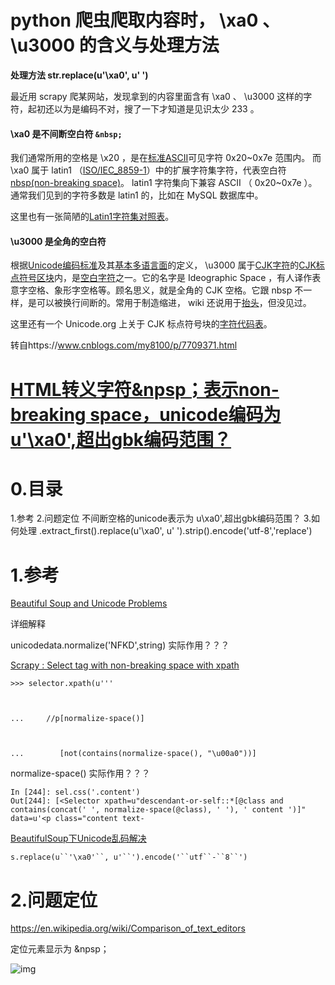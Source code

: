 # python 爬虫爬取内容时， \xa0 、 \u3000 的含义与处理方法



**处理方法 str.replace(u'\xa0', u' ')**

最近用 scrapy 爬某网站，发现拿到的内容里面含有 \xa0 、 \u3000 这样的字符，起初还以为是编码不对，搜了一下才知道是见识太少 233 。

#### \xa0 是不间断空白符 `&nbsp;`

我们通常所用的空格是 \x20 ，是在[标准ASCII](https://en.wikipedia.org/wiki/ASCII)可见字符 0x20~0x7e 范围内。
而 \xa0 属于 latin1 （[ISO/IEC_8859-1](https://en.wikipedia.org/wiki/ISO/IEC_8859-1)）中的扩展字符集字符，代表空白符[nbsp(non-breaking space)](https://en.wikipedia.org/wiki/Non-breaking_space)。
latin1 字符集向下兼容 ASCII （ 0x20~0x7e ）。通常我们见到的字符多数是 latin1 的，比如在 MySQL 数据库中。

这里也有一张简陋的[Latin1字符集对照表](http://casa.colorado.edu/~ajsh/iso8859-1.html)。

#### \u3000 是全角的空白符

根据[Unicode编码标准](https://en.wikipedia.org/wiki/Unicode)及其[基本多语言面](https://en.wikipedia.org/wiki/Plane_(Unicode)#Basic_Multilingual_Plane)的定义， \u3000 属于[CJK字符](https://en.wikipedia.org/wiki/CJK_characters)的[CJK标点符号](https://en.wikipedia.org/wiki/CJK_Symbols_and_Punctuation)[区块](https://en.wikipedia.org/wiki/Unicode_block)内，是[空白字符](https://en.wikipedia.org/wiki/Whitespace_character#Unicode)之一。它的名字是 Ideographic Space ，有人译作表意字空格、象形字空格等。顾名思义，就是全角的 CJK 空格。它跟 nbsp 不一样，是可以被换行间断的。常用于制造缩进， wiki 还说用于[抬头](https://en.wikipedia.org/wiki/Tai_tou)，但没见过。

这里还有一个 Unicode.org 上关于 CJK 标点符号块的[字符代码表](http://www.unicode.org/charts/PDF/U3000.pdf)。

转自https://www.cnblogs.com/my8100/p/7709371.html



# [HTML转义字符&npsp；表示non-breaking space，unicode编码为u'\xa0',超出gbk编码范围？](http://www.cnblogs.com/my8100/p/7709371.html)



# 0.目录

1.参考
2.问题定位
不间断空格的unicode表示为 u\xa0',超出gbk编码范围？
3.如何处理
.extract_first().replace(u'\xa0', u' ').strip().encode('utf-8','replace')

 

# 1.参考

[Beautiful Soup and Unicode Problems](https://stackoverflow.com/questions/19508442/beautiful-soup-and-unicode-problems)

详细解释

unicodedata.normalize('NFKD',string)  实际作用？？？

 

[Scrapy : Select tag with non-breaking space with xpath](https://stackoverflow.com/questions/35364069/scrapy-select-tag-with-non-breaking-space-with-xpath)

```
>>> selector.xpath(u'''



...     //p[normalize-space()]



...        [not(contains(normalize-space(), "\u00a0"))]
```

normalize-space() 实际作用？？？

 

```
In [244]: sel.css('.content')
Out[244]: [<Selector xpath=u"descendant-or-self::*[@class and contains(concat(' ', normalize-space(@class), ' '), ' content ')]" data=u'<p class="content text-
```

 

 

 

 

[BeautifulSoup下Unicode乱码解决 ](http://www.cnblogs.com/skymoney/p/python_bs_unicode.html)

```
s.replace(u``'\xa0'``, u'``').encode('``utf``-``8``')
```

 

# 2.问题定位

<https://en.wikipedia.org/wiki/Comparison_of_text_editors>

定位元素显示为 &npsp；

![img](https://images2017.cnblogs.com/blog/892328/201710/892328-20171022115649506-2066742783.jpg)